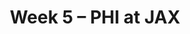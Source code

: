 ---
layout: game
title: Week 5 – PHI at JAX
season: 2002
game_id: 2002_05_PHI_JAX
away_team: PHI
home_team: JAX
---